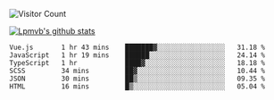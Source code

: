 ![Visitor Count](https://profile-counter.glitch.me/Lpmvb/count.svg)

[![Lpmvb's github stats](https://github-readme-stats.vercel.app/api?username=lpmvb&show_icons=true&title_color=fff&icon_color=79ff97&text_color=9f9f9f&bg_color=151515)](https://github.com/anuraghazra/github-readme-stats)

<!--
Here are some ideas to get you started:

- 🔭 I’m currently working on ...
- 🌱 I’m currently learning ...
- 👯 I’m looking to collaborate on ...
- 🤔 I’m looking for help with ...
- 💬 Ask me about ...
- 📫 How to reach me: ...
- 😄 Pronouns: ...
- ⚡ Fun fact: ...
-->

<!--START_SECTION:waka-->

```text
Vue.js       1 hr 43 mins    ███████▓░░░░░░░░░░░░░░░░░   31.18 %
JavaScript   1 hr 19 mins    ██████░░░░░░░░░░░░░░░░░░░   24.14 %
TypeScript   1 hr            ████▓░░░░░░░░░░░░░░░░░░░░   18.18 %
SCSS         34 mins         ██▓░░░░░░░░░░░░░░░░░░░░░░   10.44 %
JSON         30 mins         ██▒░░░░░░░░░░░░░░░░░░░░░░   09.35 %
HTML         16 mins         █▒░░░░░░░░░░░░░░░░░░░░░░░   05.04 %
```

<!--END_SECTION:waka-->

